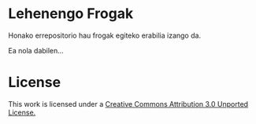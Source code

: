 Lehenengo Frogak
================

Honako errepositorio hau frogak egiteko erabilia izango da.

Ea nola dabilen...



License
=======

This work is licensed under a [Creative Commons Attribution 3.0 Unported License.](http://creativecommons.org/licenses/by/3.0/)
